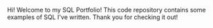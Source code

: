Hi! Welcome to my SQL Portfolio! This code repository contains some examples of SQL I've written. Thank you for checking it out!
